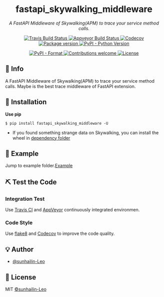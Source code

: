 
<h1 align="center">fastapi_skywalking_middleware</h1>
<p align="center">
    <em>A FastAPI Middleware of Skywalking(APM) to trace your service method calls.</em>
</p>
<p align="center">
    <a href="https://travis-ci.org/sunhailin-Leo/fastapi_skywalking_middleware">
        <img src="https://travis-ci.org/sunhailin-Leo/fastapi_skywalking_middleware.svg?branch=main" alt="Travis Build Status">
    </a>
    <a href="https://ci.appveyor.com/project/sunhailin-Leo/fastapi_skywalking_middleware">
        <img src="https://ci.appveyor.com/api/projects/status/hbis92gspadtfs9c/branch/main?svg=true" alt="Appveyor Build Status">
    </a>
    <a href="https://codecov.io/gh/sunhailin-Leo/fastapi_skywalking_middleware">
        <img src="https://codecov.io/gh/sunhailin-Leo/fastapi_skywalking_middleware/branch/main/graph/badge.svg" alt="Codecov">
    </a>
    <a href="https://img.shields.io/pypi/v/fastapi_skywalking_middleware">
        <img src="https://img.shields.io/pypi/v/fastapi_skywalking_middleware.svg" alt="Package version">
    </a>
    <a href="https://pypi.org/project/fastapi_skywalking_middleware/">
        <img src="https://img.shields.io/pypi/pyversions/fastapi_skywalking_middleware.svg?colorB=brightgreen" alt="PyPI - Python Version">
    </a>
</p>

<p align="center">
    <a href="https://pypi.org/project/fastapi_skywalking_middleware">
        <img src="https://img.shields.io/pypi/format/fastapi_skywalking_middleware.svg" alt="PyPI - Format">
    </a>
     <a href="https://github.com/sunhailin-LEO/fastapi_skywalking_middleware/pulls">
        <img src="https://img.shields.io/badge/contributions-welcome-brightgreen.svg?style=flat" alt="Contributions welcome">
    </a>
    <a href="https://opensource.org/licenses/MIT">
        <img src="https://img.shields.io/badge/License-MIT-brightgreen.svg" alt="License">
    </a>
</p>

## 📣 Info

A FastAPI Middleware of Skywalking(APM) to trace your service method calls. Maybe is the best trace middleware of FastAPI extension.

## 🔰 Installation

**Use pip**
```shell
$ pip install fastapi_skywalking_middleware -U
```
* If you found something strange data on Skywalking, you can install the wheel in [dependency folder](https://github.com/sunhailin-Leo/fastapi_skywalking_middleware/dependency)

## 📝 Example

Jump to example folder.[Example](https://github.com/sunhailin-Leo/fastapi_skywalking_middleware/blob/main/example/fastapi_example.py)

## ⛏ Test the Code

### Integration Test

Use [Travis CI](https://travis-ci.org/) and [AppVeyor](https://ci.appveyor.com/) continuously integrated environmen.

### Code Style

Use [flake8](http://flake8.pycqa.org/en/latest/index.html) and [Codecov](https://codecov.io/) to improve the code quality.

## 💡 Author

* [@sunhailin-Leo](https://github.com/sunhailin-Leo)

## 📃 License

MIT [©sunhailin-Leo](https://github.com/sunhailin-Leo)